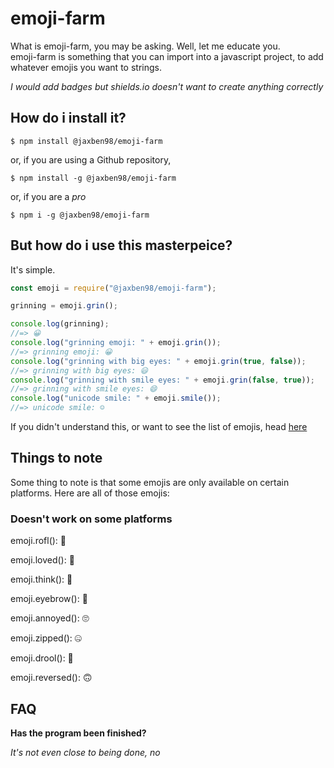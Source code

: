 # emoji-farm

What is emoji-farm, you may be asking. Well, let me educate you.<br>emoji-farm is something that you can import into a javascript project, to add whatever emojis you want to strings.

*I would add badges but shields.io doesn't want to create anything correctly*

## How do i install it?

`$ npm install @jaxben98/emoji-farm`

or, if you are using a Github repository,

`$ npm install -g @jaxben98/emoji-farm`

or, if you are a *pro*

`$ npm i -g @jaxben98/emoji-farm`

## But how do i use this masterpeice?

It's simple.

```javascript
const emoji = require("@jaxben98/emoji-farm");

grinning = emoji.grin();

console.log(grinning);
//=> 😀
console.log("grinning emoji: " + emoji.grin());
//=> grinning emoji: 😀
console.log("grinning with big eyes: " + emoji.grin(true, false));
//=> grinning with big eyes: 😃
console.log("grinning with smile eyes: " + emoji.grin(false, true));
//=> grinning with smile eyes: 😄
console.log("unicode smile: " + emoji.smile());
//=> unicode smile: ☺️
```
If you didn't understand this, or want to see the list of emojis, head [here](https://github.com/PandaBoi57/emoji-farm/blob/master/test/test.js)

## Things to note

Some thing to note is that some emojis are only available on certain platforms. Here are all of those emojis:

### Doesn't work on some platforms

emoji.rofl(): 🤣 <!-- an example of "looks different on other platforms" is looking at this on the NPM site, compared to github -->

emoji.loved(): 🥰

emoji.think(): 🤔

emoji.eyebrow(): 🤨

emoji.annoyed(): 🙄

emoji.zipped(): 🤐

emoji.drool(): 🤤

emoji.reversed(): 🙃

## FAQ

**Has the program been finished?**

*It's not even close to being done, no*